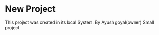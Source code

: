 # New Project
This project was created  in its local System.
By Ayush goyal(owner)
Small project



